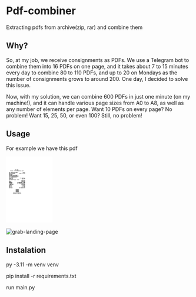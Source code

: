# Pdf-combiner
 Extracting pdfs from archive(zip, rar) and combine them

## Why?
 So, at my job, we receive consignments as PDFs. We use a Telegram bot to combine them into 16 PDFs on one page, and it takes about 7 to 15 minutes every day to combine 80 to 110 PDFs, and up to 20 on Mondays as the number of consignments grows to around 200. One day, I decided to solve this issue.

 Now, with my solution, we can combine 600 PDFs in just one minute (on my machine!), and it can handle various page sizes from A0 to A8, as well as any number of elements per page. Want 10 PDFs on every page? No problem! Want 15, 25, 50, or even 100? Still, no problem!
## Usage
 For example we have this pdf
 
 <img src="https://github.com/DDExpo/Pdf-combiner/blob/main/media/example_pdf.jpg" width=25% height=25%>

 ![grab-landing-page]("https://github.com/DDExpo/Pdf-combiner/blob/main/media/showcase_gif-min")
## Instalation

py -3.11 -m venv venv

pip install -r requirements.txt

run main.py
